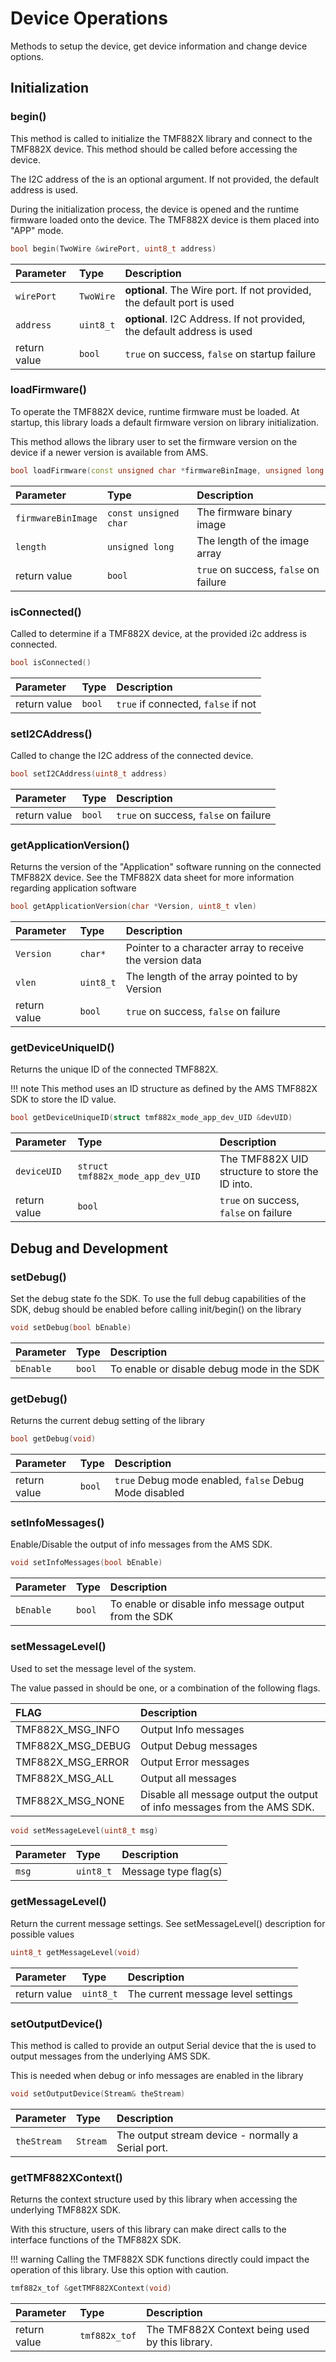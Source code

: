 # Device Operations

Methods to setup the device, get device information and change device options.

## Initialization

### begin()
This method is called to initialize the TMF882X library and connect to the TMF882X device. This method should be called before accessing the device.

The I2C address of the is an optional argument. If not provided, the default address is used.

During the initialization process, the device is opened and the runtime firmware loaded onto the device. The TMF882X device is them placed into "APP" mode. 

```c++
bool begin(TwoWire &wirePort, uint8_t address)
```

| Parameter | Type | Description |
| :------------ | :---------- | :---------------------------------------------- |
| `wirePort` | `TwoWire` | **optional**. The Wire port. If not provided, the default port is used|
| `address` | `uint8_t` | **optional**. I2C Address. If not provided, the default address is used|
| return value | `bool` | ```true``` on success, ```false``` on startup failure |

### loadFirmware()
To operate the TMF882X device, runtime firmware must be loaded. At startup, this library loads a default firmware version on library initialization.

This method allows the library user to set the firmware version on the device if a newer version is available from AMS.

```C++ 
bool loadFirmware(const unsigned char *firmwareBinImage, unsigned long length)
```

| Parameter | Type | Description |
| :------------ | :---------- | :---------------------------------------------- |
| `firmwareBinImage` | `const unsigned char` | The firmware binary image |
| `length` | `unsigned long` | The length of the image array |
| return value | `bool` | ```true``` on success, ```false``` on failure |

### isConnected()
Called to determine if a TMF882X device, at the provided i2c address is connected.

```C++ 
bool isConnected()
```

| Parameter | Type | Description |
| :------------ | :---------- | :---------------------------------------------- |
| return value | `bool` | ```true``` if connected, ```false``` if not |

### setI2CAddress()
Called to change the I2C address of the connected device.

```C++ 
bool setI2CAddress(uint8_t address)
```

| Parameter | Type | Description |
| :------------ | :---------- | :---------------------------------------------- |
| return value | `bool` | ```true``` on success, ```false``` on failure |

### getApplicationVersion()
Returns the version of the "Application" software running on the connected TMF882X device. See the TMF882X data sheet for more information regarding application software

```C++ 
bool getApplicationVersion(char *Version, uint8_t vlen)
```

| Parameter | Type | Description |
| :------------ | :---------- | :---------------------------------------------- |
| `Version` | `char*` |   Pointer to a character array to receive the version data |
| `vlen` | `uint8_t` | The length of the array pointed to by Version |
| return value | `bool` | ```true``` on success, ```false``` on failure |

### getDeviceUniqueID()
Returns the unique ID of the connected TMF882X.

!!! note
    This method uses an ID structure as defined by the AMS TMF882X SDK to
    store the ID value.

```C++ 
bool getDeviceUniqueID(struct tmf882x_mode_app_dev_UID &devUID)
```

| Parameter | Type | Description |
| :------------ | :---------- | :---------------------------------------------- |
| `deviceUID` | `struct tmf882x_mode_app_dev_UID` |   The TMF882X UID structure to store the ID into. |
| return value | `bool` | ```true``` on success, ```false``` on failure |


## Debug and Development

### setDebug()
Set the debug state fo the SDK. To use the full debug capabilities of the SDK, debug should be enabled before calling init/begin() on the library

```C++ 
void setDebug(bool bEnable)
```

| Parameter | Type | Description |
| :------------ | :---------- | :---------------------------------------------- |
| `bEnable` | `bool` |   To enable or disable debug mode in the SDK|

### getDebug()
Returns the current debug setting of the library

```C++ 
bool getDebug(void)
```

| Parameter | Type | Description |
| :------------ | :---------- | :---------------------------------------------- |
| return value | `bool` | ```true``` Debug mode enabled, ```false``` Debug Mode disabled |

### setInfoMessages()
Enable/Disable the output of info messages from the AMS SDK.

```C++ 
void setInfoMessages(bool bEnable)
```

| Parameter | Type | Description |
| :------------ | :---------- | :---------------------------------------------- |
| `bEnable` | `bool` |   To enable or disable info message output from the SDK|

### setMessageLevel()
Used to set the message level of the system.

The value passed in should be one, or a combination of the following flags.

| FLAG |  Description |
| :------------ | :---------- | 
| TMF882X_MSG_INFO      | Output Info messages|
| TMF882X_MSG_DEBUG     | Output Debug messages|
| TMF882X_MSG_ERROR     | Output Error messages|
| TMF882X_MSG_ALL       | Output all messages|
| TMF882X_MSG_NONE      | Disable all message output the output of info messages from the AMS SDK.|

```C++ 
void setMessageLevel(uint8_t msg)
```

| Parameter | Type | Description |
| :------------ | :---------- | :---------------------------------------------- |
| `msg` | `uint8_t` |   Message type flag(s)|

### getMessageLevel()
Return the current message settings. See setMessageLevel() description for possible values

```C++ 
uint8_t getMessageLevel(void)
```

| Parameter | Type | Description |
| :------------ | :---------- | :---------------------------------------------- |
| return value | `uint8_t` |   The current message level settings|

### setOutputDevice()
This method is called to provide an output Serial device that the is used to output messages from the underlying AMS SDK.

This is needed when debug or info messages are enabled in the library

```C++ 
void setOutputDevice(Stream& theStream)
```

| Parameter | Type | Description |
| :------------ | :---------- | :---------------------------------------------- |
| `theStream` | `Stream` |   The output stream device - normally a Serial port. |

### getTMF882XContext()
Returns the context structure used by this library when accessing the underlying TMF882X SDK.

With this structure,  users of this library can make direct calls to the interface functions of the TMF882X SDK.

!!! warning
    Calling the TMF882X SDK functions directly could impact the operation of this library. Use this option with caution.

```C++ 
tmf882x_tof &getTMF882XContext(void)
```

| Parameter | Type | Description |
| :------------ | :---------- | :---------------------------------------------- |
| return value | `tmf882x_tof` |   The TMF882X Context being used by this library. |